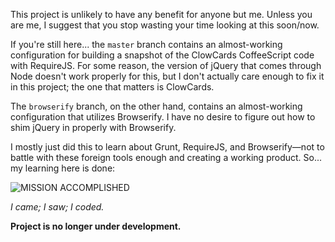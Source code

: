 This project is unlikely to have any benefit for anyone but me.  Unless you are me, I suggest that you stop wasting your time looking at this soon/now.

If you're still here... the `master` branch contains an almost-working configuration for building a snapshot of the ClowCards CoffeeScript code with RequireJS.  For some reason, the version of jQuery that comes through Node doesn't work properly for this, but I don't actually care enough to fix it in this project; the one that matters is ClowCards.

The `browserify` branch, on the other hand, contains an almost-working configuration that utilizes Browserify.   I have no desire to figure out how to shim jQuery in properly with Browserify.

I mostly just did this to learn about Grunt, RequireJS, and Browserify—not to battle with these foreign tools enough and creating a working product.  So...  my learning here is done:

![MISSION ACCOMPLISHED](http://www.foreignpolicy.com/files/fp_uploaded_images/130315_iraqslide%20Mission%20Accomplished.jpg)

*I came; I saw; I coded.*

**Project is no longer under development.**
